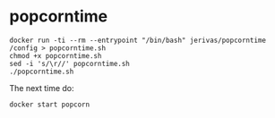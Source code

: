 # popcorntime

```
docker run -ti --rm --entrypoint "/bin/bash" jerivas/popcorntime /config > popcorntime.sh
chmod +x popcorntime.sh
sed -i 's/\r//' popcorntime.sh
./popcorntime.sh
```

The next time do:

```
docker start popcorn
```


